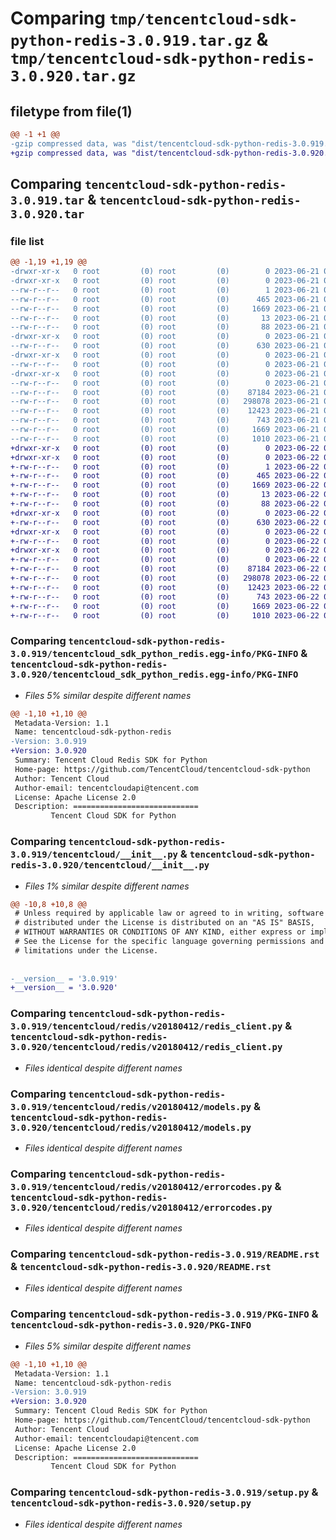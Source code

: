 # Comparing `tmp/tencentcloud-sdk-python-redis-3.0.919.tar.gz` & `tmp/tencentcloud-sdk-python-redis-3.0.920.tar.gz`

## filetype from file(1)

```diff
@@ -1 +1 @@
-gzip compressed data, was "dist/tencentcloud-sdk-python-redis-3.0.919.tar", last modified: Wed Jun 21 00:34:06 2023, max compression
+gzip compressed data, was "dist/tencentcloud-sdk-python-redis-3.0.920.tar", last modified: Thu Jun 22 00:32:31 2023, max compression
```

## Comparing `tencentcloud-sdk-python-redis-3.0.919.tar` & `tencentcloud-sdk-python-redis-3.0.920.tar`

### file list

```diff
@@ -1,19 +1,19 @@
-drwxr-xr-x   0 root         (0) root         (0)        0 2023-06-21 00:34:06.000000 tencentcloud-sdk-python-redis-3.0.919/
-drwxr-xr-x   0 root         (0) root         (0)        0 2023-06-21 00:34:06.000000 tencentcloud-sdk-python-redis-3.0.919/tencentcloud_sdk_python_redis.egg-info/
--rw-r--r--   0 root         (0) root         (0)        1 2023-06-21 00:34:06.000000 tencentcloud-sdk-python-redis-3.0.919/tencentcloud_sdk_python_redis.egg-info/dependency_links.txt
--rw-r--r--   0 root         (0) root         (0)      465 2023-06-21 00:34:06.000000 tencentcloud-sdk-python-redis-3.0.919/tencentcloud_sdk_python_redis.egg-info/SOURCES.txt
--rw-r--r--   0 root         (0) root         (0)     1669 2023-06-21 00:34:06.000000 tencentcloud-sdk-python-redis-3.0.919/tencentcloud_sdk_python_redis.egg-info/PKG-INFO
--rw-r--r--   0 root         (0) root         (0)       13 2023-06-21 00:34:06.000000 tencentcloud-sdk-python-redis-3.0.919/tencentcloud_sdk_python_redis.egg-info/top_level.txt
--rw-r--r--   0 root         (0) root         (0)       88 2023-06-21 00:34:06.000000 tencentcloud-sdk-python-redis-3.0.919/setup.cfg
-drwxr-xr-x   0 root         (0) root         (0)        0 2023-06-21 00:34:06.000000 tencentcloud-sdk-python-redis-3.0.919/tencentcloud/
--rw-r--r--   0 root         (0) root         (0)      630 2023-06-21 00:34:06.000000 tencentcloud-sdk-python-redis-3.0.919/tencentcloud/__init__.py
-drwxr-xr-x   0 root         (0) root         (0)        0 2023-06-21 00:34:06.000000 tencentcloud-sdk-python-redis-3.0.919/tencentcloud/redis/
--rw-r--r--   0 root         (0) root         (0)        0 2023-06-21 00:34:06.000000 tencentcloud-sdk-python-redis-3.0.919/tencentcloud/redis/__init__.py
-drwxr-xr-x   0 root         (0) root         (0)        0 2023-06-21 00:34:06.000000 tencentcloud-sdk-python-redis-3.0.919/tencentcloud/redis/v20180412/
--rw-r--r--   0 root         (0) root         (0)        0 2023-06-21 00:34:06.000000 tencentcloud-sdk-python-redis-3.0.919/tencentcloud/redis/v20180412/__init__.py
--rw-r--r--   0 root         (0) root         (0)    87184 2023-06-21 00:34:06.000000 tencentcloud-sdk-python-redis-3.0.919/tencentcloud/redis/v20180412/redis_client.py
--rw-r--r--   0 root         (0) root         (0)   298078 2023-06-21 00:34:06.000000 tencentcloud-sdk-python-redis-3.0.919/tencentcloud/redis/v20180412/models.py
--rw-r--r--   0 root         (0) root         (0)    12423 2023-06-21 00:34:06.000000 tencentcloud-sdk-python-redis-3.0.919/tencentcloud/redis/v20180412/errorcodes.py
--rw-r--r--   0 root         (0) root         (0)      743 2023-06-21 00:34:06.000000 tencentcloud-sdk-python-redis-3.0.919/README.rst
--rw-r--r--   0 root         (0) root         (0)     1669 2023-06-21 00:34:06.000000 tencentcloud-sdk-python-redis-3.0.919/PKG-INFO
--rw-r--r--   0 root         (0) root         (0)     1010 2023-06-21 00:34:06.000000 tencentcloud-sdk-python-redis-3.0.919/setup.py
+drwxr-xr-x   0 root         (0) root         (0)        0 2023-06-22 00:32:31.000000 tencentcloud-sdk-python-redis-3.0.920/
+drwxr-xr-x   0 root         (0) root         (0)        0 2023-06-22 00:32:31.000000 tencentcloud-sdk-python-redis-3.0.920/tencentcloud_sdk_python_redis.egg-info/
+-rw-r--r--   0 root         (0) root         (0)        1 2023-06-22 00:32:31.000000 tencentcloud-sdk-python-redis-3.0.920/tencentcloud_sdk_python_redis.egg-info/dependency_links.txt
+-rw-r--r--   0 root         (0) root         (0)      465 2023-06-22 00:32:31.000000 tencentcloud-sdk-python-redis-3.0.920/tencentcloud_sdk_python_redis.egg-info/SOURCES.txt
+-rw-r--r--   0 root         (0) root         (0)     1669 2023-06-22 00:32:31.000000 tencentcloud-sdk-python-redis-3.0.920/tencentcloud_sdk_python_redis.egg-info/PKG-INFO
+-rw-r--r--   0 root         (0) root         (0)       13 2023-06-22 00:32:31.000000 tencentcloud-sdk-python-redis-3.0.920/tencentcloud_sdk_python_redis.egg-info/top_level.txt
+-rw-r--r--   0 root         (0) root         (0)       88 2023-06-22 00:32:31.000000 tencentcloud-sdk-python-redis-3.0.920/setup.cfg
+drwxr-xr-x   0 root         (0) root         (0)        0 2023-06-22 00:32:31.000000 tencentcloud-sdk-python-redis-3.0.920/tencentcloud/
+-rw-r--r--   0 root         (0) root         (0)      630 2023-06-22 00:32:31.000000 tencentcloud-sdk-python-redis-3.0.920/tencentcloud/__init__.py
+drwxr-xr-x   0 root         (0) root         (0)        0 2023-06-22 00:32:31.000000 tencentcloud-sdk-python-redis-3.0.920/tencentcloud/redis/
+-rw-r--r--   0 root         (0) root         (0)        0 2023-06-22 00:32:31.000000 tencentcloud-sdk-python-redis-3.0.920/tencentcloud/redis/__init__.py
+drwxr-xr-x   0 root         (0) root         (0)        0 2023-06-22 00:32:31.000000 tencentcloud-sdk-python-redis-3.0.920/tencentcloud/redis/v20180412/
+-rw-r--r--   0 root         (0) root         (0)        0 2023-06-22 00:32:31.000000 tencentcloud-sdk-python-redis-3.0.920/tencentcloud/redis/v20180412/__init__.py
+-rw-r--r--   0 root         (0) root         (0)    87184 2023-06-22 00:32:31.000000 tencentcloud-sdk-python-redis-3.0.920/tencentcloud/redis/v20180412/redis_client.py
+-rw-r--r--   0 root         (0) root         (0)   298078 2023-06-22 00:32:31.000000 tencentcloud-sdk-python-redis-3.0.920/tencentcloud/redis/v20180412/models.py
+-rw-r--r--   0 root         (0) root         (0)    12423 2023-06-22 00:32:31.000000 tencentcloud-sdk-python-redis-3.0.920/tencentcloud/redis/v20180412/errorcodes.py
+-rw-r--r--   0 root         (0) root         (0)      743 2023-06-22 00:32:31.000000 tencentcloud-sdk-python-redis-3.0.920/README.rst
+-rw-r--r--   0 root         (0) root         (0)     1669 2023-06-22 00:32:31.000000 tencentcloud-sdk-python-redis-3.0.920/PKG-INFO
+-rw-r--r--   0 root         (0) root         (0)     1010 2023-06-22 00:32:31.000000 tencentcloud-sdk-python-redis-3.0.920/setup.py
```

### Comparing `tencentcloud-sdk-python-redis-3.0.919/tencentcloud_sdk_python_redis.egg-info/PKG-INFO` & `tencentcloud-sdk-python-redis-3.0.920/tencentcloud_sdk_python_redis.egg-info/PKG-INFO`

 * *Files 5% similar despite different names*

```diff
@@ -1,10 +1,10 @@
 Metadata-Version: 1.1
 Name: tencentcloud-sdk-python-redis
-Version: 3.0.919
+Version: 3.0.920
 Summary: Tencent Cloud Redis SDK for Python
 Home-page: https://github.com/TencentCloud/tencentcloud-sdk-python
 Author: Tencent Cloud
 Author-email: tencentcloudapi@tencent.com
 License: Apache License 2.0
 Description: ============================
         Tencent Cloud SDK for Python
```

### Comparing `tencentcloud-sdk-python-redis-3.0.919/tencentcloud/__init__.py` & `tencentcloud-sdk-python-redis-3.0.920/tencentcloud/__init__.py`

 * *Files 1% similar despite different names*

```diff
@@ -10,8 +10,8 @@
 # Unless required by applicable law or agreed to in writing, software
 # distributed under the License is distributed on an "AS IS" BASIS,
 # WITHOUT WARRANTIES OR CONDITIONS OF ANY KIND, either express or implied.
 # See the License for the specific language governing permissions and
 # limitations under the License.
 
 
-__version__ = '3.0.919'
+__version__ = '3.0.920'
```

### Comparing `tencentcloud-sdk-python-redis-3.0.919/tencentcloud/redis/v20180412/redis_client.py` & `tencentcloud-sdk-python-redis-3.0.920/tencentcloud/redis/v20180412/redis_client.py`

 * *Files identical despite different names*

### Comparing `tencentcloud-sdk-python-redis-3.0.919/tencentcloud/redis/v20180412/models.py` & `tencentcloud-sdk-python-redis-3.0.920/tencentcloud/redis/v20180412/models.py`

 * *Files identical despite different names*

### Comparing `tencentcloud-sdk-python-redis-3.0.919/tencentcloud/redis/v20180412/errorcodes.py` & `tencentcloud-sdk-python-redis-3.0.920/tencentcloud/redis/v20180412/errorcodes.py`

 * *Files identical despite different names*

### Comparing `tencentcloud-sdk-python-redis-3.0.919/README.rst` & `tencentcloud-sdk-python-redis-3.0.920/README.rst`

 * *Files identical despite different names*

### Comparing `tencentcloud-sdk-python-redis-3.0.919/PKG-INFO` & `tencentcloud-sdk-python-redis-3.0.920/PKG-INFO`

 * *Files 5% similar despite different names*

```diff
@@ -1,10 +1,10 @@
 Metadata-Version: 1.1
 Name: tencentcloud-sdk-python-redis
-Version: 3.0.919
+Version: 3.0.920
 Summary: Tencent Cloud Redis SDK for Python
 Home-page: https://github.com/TencentCloud/tencentcloud-sdk-python
 Author: Tencent Cloud
 Author-email: tencentcloudapi@tencent.com
 License: Apache License 2.0
 Description: ============================
         Tencent Cloud SDK for Python
```

### Comparing `tencentcloud-sdk-python-redis-3.0.919/setup.py` & `tencentcloud-sdk-python-redis-3.0.920/setup.py`

 * *Files identical despite different names*

